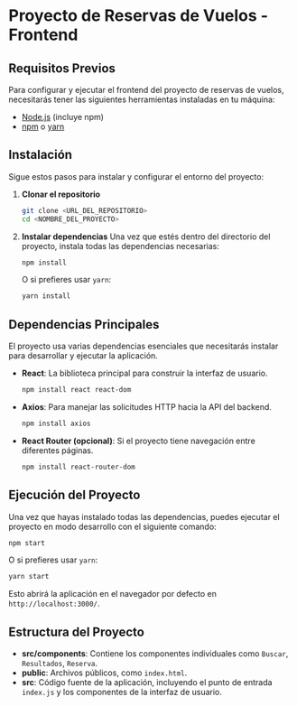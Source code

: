 # Proyecto de Reservas de Vuelos - Frontend

## Requisitos Previos
Para configurar y ejecutar el frontend del proyecto de reservas de vuelos, necesitarás tener las siguientes herramientas instaladas en tu máquina:

- [Node.js](https://nodejs.org/) (incluye npm)
- [npm](https://www.npmjs.com/) o [yarn](https://yarnpkg.com/)

## Instalación
Sigue estos pasos para instalar y configurar el entorno del proyecto:

1. **Clonar el repositorio**
   ```bash
   git clone <URL_DEL_REPOSITORIO>
   cd <NOMBRE_DEL_PROYECTO>
   ```

2. **Instalar dependencias**
   Una vez que estés dentro del directorio del proyecto, instala todas las dependencias necesarias:
   ```bash
   npm install
   ```
   O si prefieres usar `yarn`:
   ```bash
   yarn install
   ```

## Dependencias Principales
El proyecto usa varias dependencias esenciales que necesitarás instalar para desarrollar y ejecutar la aplicación.

- **React**: La biblioteca principal para construir la interfaz de usuario.
  ```bash
  npm install react react-dom
  ```

- **Axios**: Para manejar las solicitudes HTTP hacia la API del backend.
  ```bash
  npm install axios
  ```

- **React Router (opcional)**: Si el proyecto tiene navegación entre diferentes páginas.
  ```bash
  npm install react-router-dom
  ```

## Ejecución del Proyecto
Una vez que hayas instalado todas las dependencias, puedes ejecutar el proyecto en modo desarrollo con el siguiente comando:
```bash
npm start
```
O si prefieres usar `yarn`:
```bash
yarn start
```

Esto abrirá la aplicación en el navegador por defecto en `http://localhost:3000/`.

## Estructura del Proyecto
- **src/components**: Contiene los componentes individuales como `Buscar`, `Resultados`, `Reserva`.
- **public**: Archivos públicos, como `index.html`.
- **src**: Código fuente de la aplicación, incluyendo el punto de entrada `index.js` y los componentes de la interfaz de usuario.

